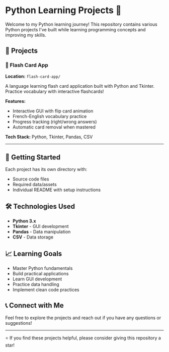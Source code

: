 # Python Learning Projects 🐍

Welcome to my Python learning journey! This repository contains various Python projects I've built while learning programming concepts and improving my skills.

## 📂 Projects

### 🎯 Flash Card App
**Location:** `flash-card-app/`

A language learning flash card application built with Python and Tkinter. Practice vocabulary with interactive flashcards!

**Features:**
- Interactive GUI with flip card animation
- French-English vocabulary practice
- Progress tracking (right/wrong answers)
- Automatic card removal when mastered

**Tech Stack:** Python, Tkinter, Pandas, CSV

---

## 🚀 Getting Started

Each project has its own directory with:
- Source code files
- Required data/assets
- Individual README with setup instructions

## 🛠️ Technologies Used

- **Python 3.x**
- **Tkinter** - GUI development
- **Pandas** - Data manipulation
- **CSV** - Data storage

## 📈 Learning Goals

- Master Python fundamentals
- Build practical applications
- Learn GUI development
- Practice data handling
- Implement clean code practices

## 📞 Connect with Me

Feel free to explore the projects and reach out if you have any questions or suggestions!

---

⭐ If you find these projects helpful, please consider giving this repository a star!